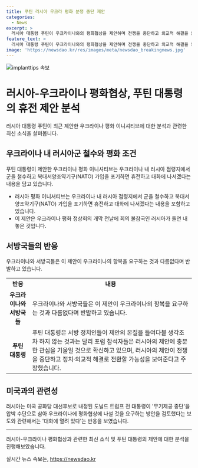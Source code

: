 ```yaml
---
title: 푸틴 러시아 우크라 평화 분쟁 중단 제안
categories:
  - News
excerpt: >
  러시아 대통령 푸틴이 우크라이나와의 평화협상을 제안하며 전쟁을 중단하고 외교적 해결을 모색할 것을 강조했습니다. 푸틴은 미국의 우크라이나에 대한 무기제공 중단을 압박 수단으로 사용하는 방안과 관련하여 대화에 열려있다는 반응을 보였으며, 우크라이나 내부 상황을 고려한 평화 계획에 대한 협상 가능성을 언급하며 공화당 대선후보인 트럼프 전 대통령의 긍정적인 반응과 관련하여 관심을 표명했습니다.
feature_text: >
  러시아 대통령 푸틴이 우크라이나와의 평화협상을 제안하며 전쟁을 중단하고 외교적 해결을 모색할 것을 강조했습니다. 푸틴은 미국의 우크라이나에 대한 무기제공 중단을 압박 수단으로 사용하는 방안과 관련하여 대화에 열려있다는 반응을 보였으며, 우크라이나 내부 상황을 고려한 평화 계획에 대한 협상 가능성을 언급하며 공화당 대선후보인 트럼프 전 대통령의 긍정적인 반응과 관련하여 관심을 표명했습니다.
image: 'https://newsdao.kr/res/images/meta/newsdao_breakingnews.jpg'
---
```


<p><img src="https://newsdao.kr/res/images/meta/newsdao_breakingnews.jpg" alt="implanttips 속보" /></p>

<h1>러시아-우크라이나 평화협상, 푸틴 대통령의 휴전 제안 분석</h1>

<p data-ke-size="size16">러시아 대통령 푸틴이 최근 제안한 우크라이나 평화 이니셔티브에 대한 분석과 관련한 최신 소식을 살펴봅니다.</p>

<h2>우크라이나 내 러시아군 철수와 평화 조건</h2>

<p data-ke-size="size16">푸틴 대통령이 제안한 우크라이나 평화 이니셔티브는 우크라이나 내 러시아 점령지에서 군을 철수하고 북대서양조약기구(NATO) 가입을 포기하면 휴전하고 대화에 나서겠다는 내용을 담고 있습니다.</p>

<ul>
<li>러시아 평화 이니셔티브는 우크라이나 내 러시아 점령지에서 군을 철수하고 북대서양조약기구(NATO) 가입을 포기하면 휴전하고 대화에 나서겠다는 내용을 포함하고 있습니다.</li>
<li>이 제안은 우크라이나 평화 정상회의 개막 전날에 회의 불참국인 러시아가 돌연 내놓은 것입니다.</li>
</ul>

<h2>서방국들의 반응</h2>

<p data-ke-size="size16">우크라이나와 서방국들은 이 제안이 우크라이나의 항복을 요구하는 것과 다름없다며 반발하고 있습니다.</p>

<table>
<tr>
<td style="text-align: center; height: 17px;"><b>반응</b></td>
<td style="text-align: center; height: 17px;"><b>내용</b></td>
</tr>
<tr>
<td style="text-align: center; height: 17px;"><b>우크라이나와 서방국들</b></td>
<td>우크라이나와 서방국들은 이 제안이 우크라이나의 항복을 요구하는 것과 다름없다며 반발하고 있습니다.</td>
</tr>
<tr>
<td style="text-align: center; height: 17px;"><b>푸틴 대통령</b></td>
<td>푸틴 대통령은 서방 정치인들이 제안의 본질을 들여다볼 생각조차 하지 않는 것과는 달리 포럼 참석자들은 러시아의 제안에 충분한 관심을 기울일 것으로 확신하고 있으며, 러시아의 제안이 전쟁을 중단하고 정치·외교적 해결로 전환할 가능성을 보여준다고 주장했습니다.</td>
</tr>
</table>

<h2>미국과의 관련성</h2>

<p data-ke-size="size16">러시아는 미국 공화당 대선후보로 내정된 도널드 트럼프 전 대통령이 '무기제공 중단'을 압박 수단으로 삼아 우크라이나에 평화협상에 나설 것을 요구하는 방안을 검토했다는 보도와 관련해서는 '대화에 열려 있다'는 반응을 보였습니다.</p>

<hr>

<p data-ke-size="size16">러시아-우크라이나 평화협상과 관련한 최신 소식 및 푸틴 대통령의 제안에 대한 분석을 진행해보았습니다.</p>
실시간 뉴스 속보는, <a href="https://newsdao.kr" rel="dofollow">https://newsdao.kr</a>


